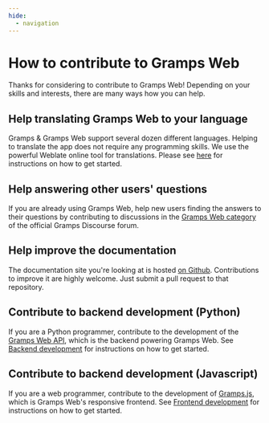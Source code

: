 ```yaml
---
hide:
  - navigation
---
```



# How to contribute to Gramps Web

Thanks for considering to contribute to Gramps Web! Depending on your skills and interests, there are many ways how you can help.

## Help translating Gramps Web to your language

Gramps & Gramps Web support several dozen different languages. Helping to translate the app does not require any programming skills. We use the powerful Weblate online tool for translations. Please see [here](../dev-frontend/translation/) for instructions on how to get started.


## Help answering other users&apos; questions

If you are already using Gramps Web, help new users finding the answers to their questions by contributing to discussions in the [Gramps Web category](https://gramps.discourse.group/c/gramps-web/) of the official Gramps Discourse forum.

## Help improve the documentation

The documentation site you're looking at is hosted [on Github](https://github.com/gramps-project/web). Contributions to improve it are highly welcome. Just submit a pull request to that repository.

## Contribute to backend development (Python)

If you are a Python programmer, contribute to the development of the [Gramps Web API](https://github.com/gramps-project/gramps-webapi/), which is the backend powering Gramps Web. See [Backend development](../dev-backend) for instructions on how to get started.


## Contribute to backend development (Javascript)

If you are a web programmer, contribute to the development of [Gramps.js](https://github.com/gramps-project/Gramps.js/), which is Gramps Web's responsive frontend. See [Frontend development](../dev-frontend) for instructions on how to get started.
